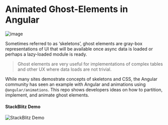 # Animated Ghost-Elements in Angular

![image](https://user-images.githubusercontent.com/210413/49486685-078ce800-f805-11e8-9b58-a01fa819a989.png)

Sometimes referred to as ‘skeletons’, ghost elements are gray-box representations of UI that will be available once async data is loaded or perhaps a lazy-loaded module is ready. 

> Ghost elements are very useful for implementations of complex tables and other UX where data loads are not trivial.

While many sites demostrate concepts of skeletons and CSS, the Angular community has seen an example with Angular and animations using `@angular/animations`. This repo shows developers ideas on how to partition, implement, and animate ghost elements. 

####  StackBlitz Demo

![[StackBlitz Demo](https://stackblitz.com/edit/angular-animated-ghost-elements-demo?file=src%2Fapp%2Fuser-list%2Fuser-list.component.html)](https://user-images.githubusercontent.com/210413/49487496-407a8c00-f808-11e8-9a5c-19f3e89c4ecc.png)



